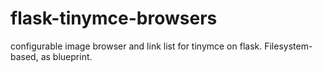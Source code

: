 # flask-tinymce-browsers
configurable image browser and link list for tinymce on flask. Filesystem-based, as blueprint.
